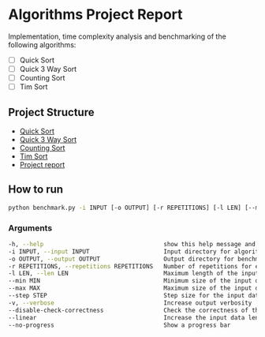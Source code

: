 # Algorithms Project Report

Implementation, time complexity analysis and benchmarking of the following algorithms:

- [ ] Quick Sort
- [ ] Quick 3 Way Sort
- [ ] Counting Sort
- [ ] Tim Sort

## Project Structure

- [Quick Sort](/quick_sort)
- [Quick 3 Way Sort](/quick_3_way_sort)
- [Counting Sort](/counting_sort)
- [Tim Sort](/tim_sort)
- [Project report](/docs)

## How to run

```bash
python benchmark.py -i INPUT [-o OUTPUT] [-r REPETITIONS] [-l LEN] [--min MIN] [--max MAX] [--step STEP] [-v] [--disable-check-correctness] [--linear] [--no-progress]
```

### Arguments

```bash
-h, --help                                  show this help message and exit
-i INPUT, --input INPUT                     Input directory for algorithm inputs
-o OUTPUT, --output OUTPUT                  Output directory for benchmark results
-r REPETITIONS, --repetitions REPETITIONS   Number of repetitions for each input length to run
-l LEN, --len LEN                           Maximum length of the input data
--min MIN                                   Minimum size of the input data. Default to 1
--max MAX                                   Maximum size of the input data. Default to the length of the input data
--step STEP                                 Step size for the input data
-v, --verbose                               Increase output verbosity
--disable-check-correctness                 Check the correctness of the sorting algorithms
--linear                                    Increase the input data length linearly. Defaults to exponential
--no-progress                               Show a progress bar
```